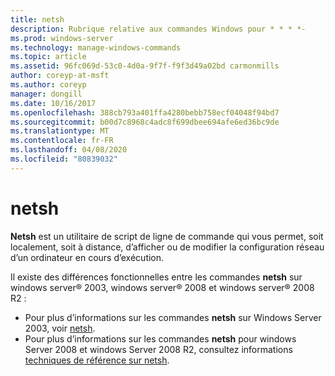 ```yaml
---
title: netsh
description: Rubrique relative aux commandes Windows pour * * * *-
ms.prod: windows-server
ms.technology: manage-windows-commands
ms.topic: article
ms.assetid: 96fc069d-53c0-4d0a-9f7f-f9f3d49a02bd carmonmills
author: coreyp-at-msft
ms.author: coreyp
manager: dongill
ms.date: 10/16/2017
ms.openlocfilehash: 388cb793a401ffa4280bebb758ecf04048f94bd7
ms.sourcegitcommit: b00d7c8968c4adc8f699dbee694afe6ed36bc9de
ms.translationtype: MT
ms.contentlocale: fr-FR
ms.lasthandoff: 04/08/2020
ms.locfileid: "80839032"
---
```

# <a name="netsh"></a>netsh



**Netsh** est un utilitaire de script de ligne de commande qui vous permet, soit localement, soit à distance, d’afficher ou de modifier la configuration réseau d’un ordinateur en cours d’exécution.

Il existe des différences fonctionnelles entre les commandes **netsh** sur windows server® 2003, windows server® 2008 et windows server® 2008 R2 :
-   Pour plus d’informations sur les commandes **netsh** sur Windows Server 2003, voir [netsh](https://technet.microsoft.com/library/cc779693(v=ws.10).aspx).
-   Pour plus d’informations sur les commandes **netsh** pour windows Server 2008 et windows Server 2008 R2, consultez informations [techniques de référence sur netsh](https://technet.microsoft.com/library/cc754753(v=ws.10).aspx).